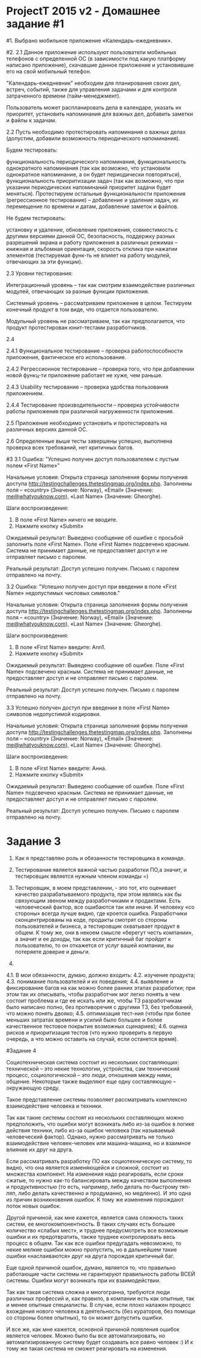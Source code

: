 # ProjectT 2015 v2 - Домашнее задание #1
#1. 
Выбрано мобильное приложение «Календарь-ежедневник».

#2. 
2.1 Данное приложение используют пользователи мобильных телефонов с определенной ОС (в зависимости под какую платформу написано приложение), скачавшие данное приложение и установившие его на свой мобильный телефон.

"Календарь-ежедневник" необходим для планирования своих дел, встреч, событий,  также для управления задачами и для контроля затраченного времени (тайм-менеджмент).

Пользователь может распланировать дела в календаре, указать их приоритет,  установить напоминания для важных дел, добавить  заметки и файлы к задачам. 
    
2.2 Пусть необходимо протестировать напоминания о важных делах (допустим, добавили возможность периодического напоминания).

  Будем тестировать:
  
  функциональность периодического напоминания,
  функциональность  однократного напоминания (так как возможно, что установили однократное напоминание, а он будет    периодически повторяться),
  функциональность приоритизации задач (так как возможно, что при указании периодических напоминаний приоритет задачи будет меняться).
  Протестируем остальные функциональности приложения (регрессионное тестирование) – добавление и удаление задач, их         перемещение по времени и датам, добавление заметок и файлов.

  Не будем тестировать:
  
установку и удаление, обновление приложения, совместимость с другими версиями данной ОС, безопасность, поддержку разных разрешений экрана и работу приложения в различных режимах – книжная и альбомная ориентация,  скорость отклика при нажатии элементов (тестируемая функ-ть не влияет на работу модулей, отвечающих за эти функции).

2.3 Уровни тестирования:

Интеграционный уровень – так как смотрим взаимодействие различных модулей, отвечающих за разные функции приложения. 

Системный уровень – рассматриваем приложение в целом. Тестируем конечный продукт в том виде, что отдается пользователю.

Модульный уровень не рассматриваем, так как предполагается, что продукт протестирован юнит-тестами разработчиков.

2.4

2.4.1 Функциональное тестирование – проверка работоспособности приложения, фактическое его использование.

2.4.2 Регрессионное тестирование – проверка того, что при добавлении новой функц-ти приложение работает не хуже, чем раньше.

2.4.3 Usability тестирование – проверка удобства пользования приложением.

2.4.4 Тестирование производительности – проверка устойчивости работы приложения при различной нагруженности приложения.

2.5 Приложение необходимо установить и протестировать на различных версиях данной ОС.

2.6 Определенные выше тесты завершены успешно, выполнена проверка всех требований, нет критичных багов.

#3
3.1 Ошибка: "Успешно получен доступ пользователем с пустым полем «First Name»"

  Начальные условия: 
Открыта страница заполнения формы получения доступа http://testingchallenges.thetestingmap.org/index.php. Заполнены поля – «country» (Значение: Norway), «Email» (Значение: me@whatyouknow.com), «Last Name» (Значение: Gheorghe).

  Шаги воспроизведения:
1.	В поле «First Name» ничего не вводите.
2.	Нажмите кнопку «Submit»
	
  Ожидаемый результат:
Выведено сообщение об ошибке с просьбой заполнить поле «First Name». Поле «First Name» подсвечено красным. Система не принимает данные, не предоставляет доступ и не отправляет письмо с паролем.

  Реальный результат:
Доступ успешно получен. Письмо с паролем отправлено на почту.

3.2 Ошибка: "Успешно получен доступ при введении в поле «First Name» недопустимых числовых символов."

  Начальные условия: 
Открыта страница заполнения формы получения доступа http://testingchallenges.thetestingmap.org/index.php. Заполнены поля – «country» (Значение: Norway), «Email» (Значение: me@whatyouknow.com), «Last Name» (Значение: Gheorghe).

  Шаги воспроизведения:
1.	В поле «First Name» введите: Ann1.
2.	Нажмите кнопку «Submit»
	
  Ожидаемый результат:
Выведено сообщение об ошибке. Поле «First Name» подсвечено красным. Система не принимает данные, не предоставляет доступ и не отправляет письмо с паролем.

  Реальный результат:
Доступ успешно получен. Письмо с паролем отправлено на почту.

3.3 Успешно получен доступ при введении в поле «First Name» символов недопустимой кодировки.

  Начальные условия: 
Открыта страница заполнения формы получения доступа http://testingchallenges.thetestingmap.org/index.php. Заполнены поля – «country» (Значение: Norway), «Email» (Значение: me@whatyouknow.com), «Last Name» (Значение: Gheorghe).

  Шаги воспроизведения:
1.	В поле «First Name» введите: Анна.
2.	Нажмите кнопку «Submit»

  Ожидаемый результат:
Выведено сообщение об ошибке. Поле «First Name» подсвечено красным. Система не принимает данные, не предоставляет доступ и не отправляет письмо с паролем.

  Реальный результат:
Доступ успешно получен. Письмо с паролем отправлено на почту.

# Задание 3
1. Как я представляю роль и обязанности тестировщика в команде.
 
2. Тестирование является важной частью разработки ПО,а значит, и тестировщик является нужным членом команды =)

3. Тестировщик, в моем представлении, - это тот, кто оценивает качество разрабатываемого продукта, при этом являясь как бы связующим звеном между разработчиками и продактами. Есть человеческий фактор, все ошибаются так или иначе. И человеку «со стороны» всегда лучше видно, где кроется ошибка. Разработчики сконцентрированы на коде, продакты смотрят со стороны пользователей и бизнеса, а тестировщик охватывает продукт в общем. К тому же, они в некоем смысле «берегут честь компании», а значит и ее доходы, так как если критичный баг пройдет к пользователю, то он откажется от услуг вашей компании, вы потеряете доверие и деньги.
4. 
4.1. В мои обязанности, думаю, должно входить:
4.2. изучение продукта; 
4.3. понимание пользователей и их поведения; 
4.4. выявление и фиксирование багов на как можно более ранних этапах разработки; при этом так их описывать, чтобы разработчик мог легко понять в чем состоит проблема и где ее искать или же, чтобы ТЗ разработчикам было написано полно, без противоречия с другими ТЗ, без требований, что можно понять двояко; 
4.5. оптимизация тест-ния (чтобы при более меньших затратах времени и усилий было большее и более качественное тестовое покрытие возможных сценариев); 
4.6. оценка рисков и приоритизация тестов (что нужно проверить в первую очередь, а что можно оставить на случай, если останется время).

#Задание 4

Социотехническая система состоит из нескольких составляющих: технической – это некие технологии, устройства, сам технический процесс, социологической  – это люди, отношения между ними, общение. Некоторые также выделяют еще одну составляющую – окружающую среду.

Такое представление системы позволяет рассматривать комплексно взаимодействие человека и техники. 

Так как такие системы состоят из нескольких составляющих можно предположить, что ошибки могут возникать либо из-за ошибок в логике действия техники, либо из-за ошибок человека (так называемый человеческий фактор). Однако, нужно рассматривать не только взаимодействие человек-человек или машина-машина, но и взаимное влияние их друг на друга.

Если рассматривать разработку ПО как социотехническую систему, то видно, что она является изменяющейся и сложной, состоит из множества компонент. На изменения надо реагировать, если сроки сжатые, то нужно как-то балансировать между качеством выполнения и продуктивностью (то есть, например, либо делать по-быстрому тяп-ляп, либо делать качественно и продуманно, но медленно). И это одна из причин возникновения ошибок. К тому же изменения порождают поток новых ошибок.

Другой причиной, как мне кажется, является сама сложность таких систем, ее многокомпонентность.  В таких случаях есть большее количество «слабых мест», и труднее предусмотреть все возможные ошибки и их предотвратить, также труднее контролировать весь процесс в общем. Так как все ошибки предугадать невозможно, то некие мелкие ошибки можно пропустить, но в дальнейшем такие ошибки «наслаиваются» друг на друга порождая критичный баг.

Еще одной причиной ошибок, думаю, является то, что правильно работающие части системы не гарантируют правильность работы ВСЕЙ системы. Ошибки могут возникать при их взаимодействии.

Так как такая система сложна и многогранна, требуются люди различных профессий и, как правило, в компании есть как опытные, так и менее опытные специалисты. В случае, если плохо налажен процесс вхождения нового человека в деятельность (без кураторов, без помощи со стороны более опытных), то он может допустить ошибки.

И все же, как мне кажется, основной причиной появления ошибок является человек. Можно было бы все автоматизировать, но автоматизированную систему будет создавать все равно человек :) И к тому же такая система не сможет реагировать на изменения.
